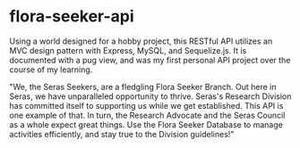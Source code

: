 # flora-seeker-api
Using a world designed for a hobby project, this RESTful API utilizes an MVC design pattern with Express, MySQL, and Sequelize.js. It is documented with a pug view, and was my first personal API project over the course of my learning.

"We, the Seras Seekers, are a fledgling Flora Seeker Branch. Out here in Seras, we have unparalleled opportunity to thrive. Seras\'s Research Division has committed itself to supporting us while we get established. This API is one example of that. In turn, the Research Advocate and the Seras Council as a whole expect great things. Use the Flora Seeker Database to manage activities efficiently, and stay true to the Division guidelines!"
